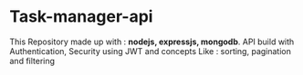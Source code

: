 # Task-manager-api

This Repository made up with : **nodejs, expressjs, mongodb**.
API build with Authentication, Security using JWT and concepts Like : sorting, pagination and filtering

